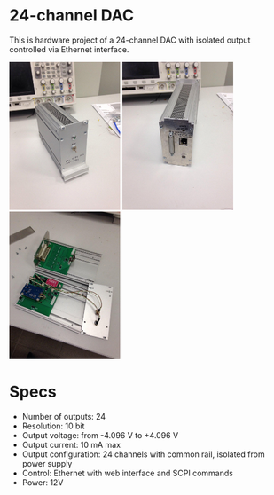 # 24-channel DAC
This is hardware project of a 24-channel DAC with isolated output controlled via Ethernet interface. 

<img src="/photos/photo_2020-09-07_16-47-34.jpg" alt="drawing" width="200"/> <img src="/photos/photo_2020-09-07_16-48-04.jpg" alt="drawing" width="200"/> <img src="/photos/photo_2020-09-07_16-48-26.jpg" alt="drawing" width="200"/>

# Specs
- Number of outputs: 24
- Resolution: 10 bit
- Output voltage: from -4.096 V to +4.096 V
- Output current: 10 mA max
- Output configuration: 24 channels with common rail, isolated from power supply
- Control: Ethernet with web interface and SCPI commands
- Power: 12V
